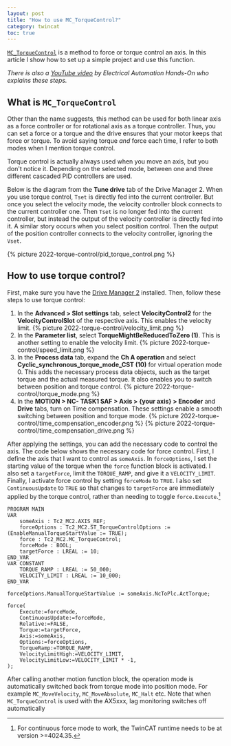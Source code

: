 ```yaml
---
layout: post
title: "How to use MC_TorqueControl?"
category: twincat
toc: true
---
```


[`MC_TorqueControl`](https://infosys.beckhoff.com/content/1033/tcplclib_tc2_mc2/7617393803.html?id=6677792901421113137) is a method to force or torque control an axis. In this article I show how to set up a simple project and use this function.

*There is also a [YouTube video](https://www.youtube.com/watch?v=Lw-yW4OdtZA) by Electrical Automation Hands-On who explains these steps.*

## What is `MC_TorqueControl`

Other than the name suggests, this method can be used for both linear axis as a force controller or for rotational axis as a torque controller. Thus, you can set a force or a torque and the drive ensures that your motor keeps that force or torque. To avoid saying torque _and_ force each time, I refer to both modes when I mention torque control.

Torque control is actually always used when you move an axis, but you don't notice it. Depending on the selected mode, between one and three different cascaded PID controllers are used.

Below is the diagram from the **Tune drive** tab of the Drive Manager 2. When you use torque control, `Tset` is directly fed into the current controller. But once you select the velocity mode, the velocity controller block connects to the current controller one. Then `Tset` is no longer fed into the current controller, but instead the output of the velocity controller is directly fed into it. A similar story occurs when you select position control. Then the output of the position controller connects to the velocity controller, ignoring the `Vset`.

{% picture 2022-torque-control/pid_torque_control.png %}

## How to use torque control?

First, make sure you have the [Drive Manager 2](https://www.beckhoff.com/en-en/products/automation/twincat/texxxx-twincat-3-engineering/te5950.html) installed. Then, follow these steps to use torque control:

1. In the **Advanced > Slot settings** tab, select **VelocityControl2** for the **VelocityControlSlot** of the respective axis. This enables the velocity limit.
	{% picture 2022-torque-control/velocity_limit.png %}
2. In the **Parameter list**, select **TorqueMightBeReducedToZero (1)**. This is another setting to enable the velocity limit.
    {% picture 2022-torque-control/speed_limit.png %}
4. In the **Process data** tab, expand the **Ch A operation** and select **Cyclic_synchronous_torque_mode_CST (10)** for virtual operation mode 0. This adds the necessary process data objects, such as the target torque and the actual measured torque. It  also enables you to switch between position and torque control.
    {% picture 2022-torque-control/torque_mode.png %}
1. In the **MOTION > NC- TASK1 SAF > Axis > {your axis} > Encoder** and **Drive** tabs, turn on Time compensation. These settings enable a smooth switching between position and torque mode.
    {% picture 2022-torque-control/time_compensation_encoder.png %}
    {% picture 2022-torque-control/time_compensation_drive.png %}

After applying the settings, you can add the necessary code to control the axis. The code below shows the necessary code for force control. First, I define the axis that I want to control as `someAxis`. In `forceOptions`, I set the starting value of the torque when the `force` function block is activated. I also set a `targetForce`, limit the `TORQUE_RAMP`, and give it a `VELOCITY_LIMIT`. Finally, I activate force control by setting `forceMode` to `TRUE`. I also set `ContinuousUpdate` to `TRUE` so that changes to `targetForce` are immediately applied by the torque control, rather than needing to toggle `force.Execute`.[^1]

```
PROGRAM MAIN
VAR
    someAxis : Tc2_MC2.AXIS_REF;
    forceOptions : Tc2_MC2.ST_TorqueControlOptions := (EnableManualTorqueStartValue := TRUE);
    force : Tc2_MC2.MC_TorqueControl;
    forceMode : BOOL;
    targetForce : LREAL := 10;
END_VAR
VAR CONSTANT
	TORQUE_RAMP : LREAL := 50_000;
	VELOCITY_LIMIT : LREAL := 10_000;
END_VAR

forceOptions.ManualTorqueStartValue := someAxis.NcToPlc.ActTorque;

force(
	Execute:=forceMode,
    ContinuousUpdate:=forceMode,
    Relative:=FALSE,
    Torque:=targetForce,
    Axis:=someAxis,
    Options:=forceOptions,
    TorqueRamp:=TORQUE_RAMP,
    VelocityLimitHigh:=VELOCITY_LIMIT,
    VelocityLimitLow:=VELOCITY_LIMIT * -1,
);
```

After calling another motion function block, the operation mode is automatically switched back from torque mode into position mode. For example `MC_MoveVelocity`,  `MC_MoveAbsolute`, `MC_Halt` etc. Note that when `MC_TorqueControl` is used with the AX5xxx, lag monitoring switches off automatically

[^1]: For continuous force mode to work, the TwinCAT runtime needs to be at version >=4024.35.
